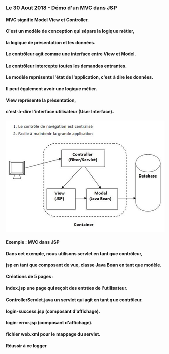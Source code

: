 ### Le 30 Aout 2018 - Démo d'un MVC dans JSP

#### MVC signifie Model View et Controller.
#### C'est un modèle de conception qui sépare la logique métier, 
#### la logique de présentation et les données.

#### Le contrôleur agit comme une interface entre View et Model.
#### Le contrôleur intercepte toutes les demandes entrantes.

#### Le modèle représente l'état de l'application, c'est à dire les données.
#### Il peut également avoir une logique métier.

#### View représente la présentation, 
#### c'est-à-dire l'interface utilisateur (User Interface).

![alt-text](https://github.com/Dolois/MVCjspProject/blob/master/ressources/MVC.JPG)

#### Exemple : MVC dans JSP
#### Dans cet exemple, nous utilisons servlet en tant que contrôleur, 
#### jsp en tant que composant de vue, classe Java Bean en tant que modèle.

#### Créations de 5 pages :

#### index.jsp une page qui reçoit des entrées de l'utilisateur.
#### ControllerServlet.java un servlet qui agit en tant que contrôleur.
#### login-success.jsp (composant d'affichage).
#### login-error.jsp (composant d'affichage).
#### fichier web.xml pour le mappage du servlet.

#### Réussir à ce logger
